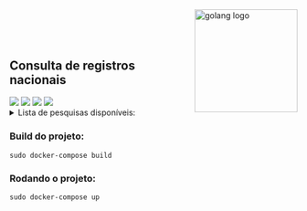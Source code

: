 <img align="right" src="https://i.pinimg.com/originals/f0/1f/69/f01f692c14ed47421cbc564ae4bf0ed3.png" alt="golang logo" width=180 />




<br><br><br><br>

<h2 style="margin-top: -10px;"> Consulta de registros nacionais </h2>


<img src="https://img.shields.io/badge/Docker-20.10.2-2CA5E0?style=for-the-badge&logo=docker&logoColor=white" rel>
<img src="https://img.shields.io/badge/Go-1.13.15-00ADD8?style=for-the-badge&logo=go&logoColor=white" rel>
<img src="https://img.shields.io/badge/Gin-00ADD8?style=for-the-badge&logo=go&logoColor=white" rel>
<img src="https://img.shields.io/badge/Alpine_Linux-3.12-1793D1?style=for-the-badge&logo=alpine-linux&logoColor=white" rel>

<details>
<summary> Lista de pesquisas disponíveis:</summary>
    <ul style="list-style: square">
        <li>CNPJ:<pre><code>/api/cnpj/:cnpj</code></pre></li>
        <li>CFEF - Cref:<pre><code>/api/cref/:cref</code></pre></li>
        <li>CFEF - Cnpj:<pre><code>/api/crefpj/:cnpj</code></pre></li>
        <li>CFN - CFN:<pre><code>/api/cfn/codigo/:cfn</code></pre></li>
        <li>CFN - nome:<pre><code>/api/cfn/nome/:nome</code></pre></li>
    </ul>
</details>

<h3> Build do projeto: </h3>
<pre><code>sudo docker-compose build</code></pre>

<h3> Rodando o projeto: </h3>
<pre><code>sudo docker-compose up</code></pre>

